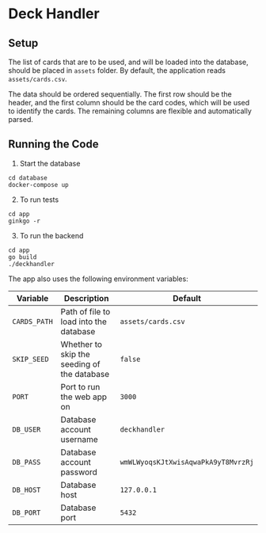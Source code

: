 # Deck Handler

## Setup

The list of cards that are to be used, and will be loaded into the database,
should be placed in `assets` folder. By default, the application reads `assets/cards.csv`.

The data should be ordered sequentially. The first row should be the header,
and the first column should be the card codes, which will be used to identify
the cards. The remaining columns are flexible and automatically parsed.

## Running the Code

1. Start the database

```shell
cd database
docker-compose up
```

2. To run tests

```
cd app
ginkgo -r
```

3. To run the backend

```
cd app
go build
./deckhandler
```

The app also uses the following environment variables:

| Variable     | Description                                 | Default                             |
| ------------ | ------------------------------------------- | ----------------------------------- |
| `CARDS_PATH` | Path of file to load into the database      | `assets/cards.csv`                  |
| `SKIP_SEED`  | Whether to skip the seeding of the database | `false`                             |
| `PORT`       | Port to run the web app on                  | `3000`                              |
| `DB_USER`    | Database account username                   | `deckhandler`                       |
| `DB_PASS`    | Database account password                   | `wmWLWyoqsKJtXwisAqwaPkA9yT8MvrzRj` |
| `DB_HOST`    | Database host                               | `127.0.0.1`                         |
| `DB_PORT`    | Database port                               | `5432`                              |
